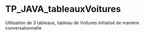 # TP_JAVA_tableauxVoitures
Utilisation de 3 tableaux, tableau de Voitures initialisé de manière conversationnelle
